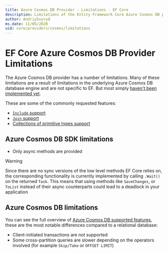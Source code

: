 ```yaml
---
title: Azure Cosmos DB Provider - Limitations - EF Core
description: Limitations of the Entity Framework Core Azure Cosmos DB provider as compared to other providers
author: AndriySvyryd
ms.date: 11/05/2020
uid: core/providers/cosmos/limitations
---
```

# EF Core Azure Cosmos DB Provider Limitations

The Azure Cosmos DB provider has a number of limitations. Many of these limitations are a result of limitations in the underlying Azure Cosmos DB database engine and are not specific to EF. But most simply [haven't been implemented yet](https://github.com/dotnet/efcore/issues?page=1&q=is%3Aissue+is%3Aopen+Cosmos+in%3Atitle+label%3Atype-enhancement+sort%3Areactions-%2B1-desc).

These are some of the commonly requested features:

- [`Include` support](https://github.com/dotnet/efcore/issues/16920)
- [`Join` support](https://github.com/dotnet/efcore/issues/17314)
- [Collections of primitive types support](https://github.com/dotnet/efcore/issues/14762)

## Azure Cosmos DB SDK limitations

- Only async methods are provided

> [!WARNING]
> Since there are no sync versions of the low level methods EF Core relies on, the corresponding functionality is currently implemented by calling `.Wait()` on the returned `Task`. This means that using methods like `SaveChanges`, or `ToList` instead of their async counterparts could lead to a deadlock in your application

## Azure Cosmos DB limitations

You can see the full overview of [Azure Cosmos DB supported features](/azure/cosmos-db/modeling-data), these are the most notable differences compared to a relational database:

- Client-initiated transactions are not supported
- Some cross-partition queries are slower depending on the operators involved (for example `Skip/Take` or `OFFSET LIMIT`)
